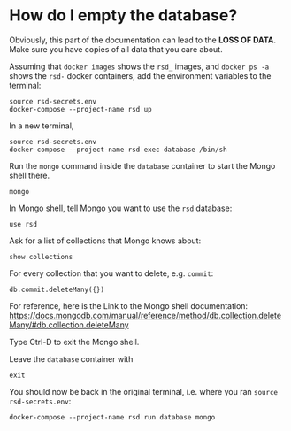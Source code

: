 # How do I empty the database?

Obviously, this part of the documentation can lead to the **LOSS OF DATA**. Make
sure you have copies of all data that you care about. 

Assuming that ``docker images`` shows the ``rsd_`` images, and ``docker ps -a`` shows the ``rsd-`` docker containers, add the environment variables to the terminal:

```
source rsd-secrets.env
docker-compose --project-name rsd up
```

In a new terminal, 
```
source rsd-secrets.env
docker-compose --project-name rsd exec database /bin/sh
```

Run the ``mongo`` command inside the ``database`` container to start the Mongo shell there.

```
mongo
```

In Mongo shell, tell Mongo you want to use the ``rsd`` database:

```
use rsd
```

Ask for a list of collections that Mongo knows about:

```
show collections
```

For every collection that you want to delete, e.g. ``commit``:
```
db.commit.deleteMany({})
```

For reference, here is the Link to the Mongo shell documentation:
https://docs.mongodb.com/manual/reference/method/db.collection.deleteMany/#db.collection.deleteMany


Type Ctrl-D to exit the Mongo shell. 

Leave the ``database`` container with

```
exit 
```

You should now be back in the original terminal, i.e. where you ran ``source rsd-secrets.env``:

```
docker-compose --project-name rsd run database mongo
```

<!-- TODO: explain how to replace the db-init files -->
